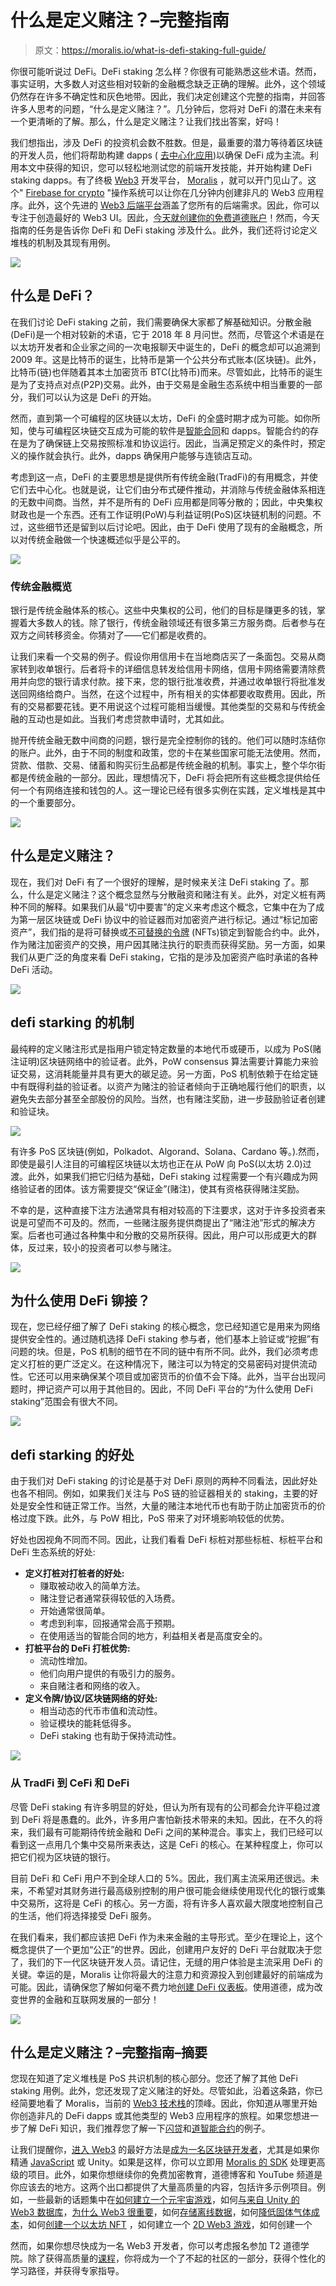 # 什么是定义赌注？–完整指南

> 原文：<https://moralis.io/what-is-defi-staking-full-guide/>

你很可能听说过 DeFi。DeFi staking 怎么样？你很有可能熟悉这些术语。然而，事实证明，大多数人对这些相对较新的金融概念缺乏正确的理解。此外，这个领域仍然存在许多不确定性和灰色地带。因此，我们决定创建这个完整的指南，并回答许多人思考的问题，“什么是定义赌注？”。几分钟后，您将对 DeFi 的潜在未来有一个更清晰的了解。那么，什么是定义赌注？让我们找出答案，好吗！

我们想指出，涉及 DeFi 的投资机会数不胜数。但是，最重要的潜力等待着区块链的开发人员，他们将帮助构建 dapps ( [去中心化应用](https://moralis.io/decentralized-applications-explained-what-are-dapps/))以确保 DeFi 成为主流。利用本文中获得的知识，您可以轻松地测试您的前端开发技能，并开始构建 DeFi staking dapps。有了终极 [Web3](https://moralis.io/the-ultimate-guide-to-web3-what-is-web3/) 开发平台， [Moralis](https://moralis.io/) ，就可以开门见山了。这个" [Firebase for crypto](https://moralis.io/firebase-for-crypto-the-best-blockchain-firebase-alternative/) "操作系统可以让你在几分钟内创建非凡的 Web3 应用程序。此外，这个先进的 [Web3 后端平台](https://moralis.io/exploring-the-best-web3-backend-platform/)涵盖了您所有的后端需求。因此，你可以专注于创造最好的 Web3 UI。因此，[今天就创建你的免费道德账户](https://admin.moralis.io/register)！然而，今天指南的任务是告诉你 DeFi 和 DeFi staking 涉及什么。此外，我们还将讨论定义堆栈的机制及其现有用例。

![](img/7df4837e572d34fffd1b61520955b0ac.png)

## 什么是 DeFi？

在我们讨论 DeFi staking 之前，我们需要确保大家都了解基础知识。分散金融(DeFi)是一个相对较新的术语，它于 2018 年 8 月问世。然而，尽管这个术语是在以太坊开发者和企业家之间的一次电报聊天中诞生的，DeFi 的概念却可以追溯到 2009 年。这是比特币的诞生，比特币是第一个公共分布式账本(区块链)。此外，比特币(链)也伴随着其本土加密货币 BTC(比特币)而来。尽管如此，比特币的诞生是为了支持点对点(P2P)交易。此外，由于交易是金融生态系统中相当重要的一部分，我们可以认为这是 DeFi 的开始。

然而，直到第一个可编程的区块链以太坊，DeFi 的全盛时期才成为可能。如你所知，使与可编程区块链交互成为可能的软件是[智能合同](https://moralis.io/smart-contracts-explained-what-are-smart-contracts/)和 dapps。智能合约的存在是为了确保链上交易按照标准和协议运行。因此，当满足预定义的条件时，预定义的操作就会执行。此外，dapps 确保用户能够与连锁店互动。

考虑到这一点，DeFi 的主要思想是提供所有传统金融(TradFi)的有用概念，并使它们去中心化。也就是说，让它们由分布式硬件推动，并消除与传统金融体系相连的无数中间商。当然，并不是所有的 DeFi 应用都是同等分散的；因此，中央集权财政也是一个东西。还有工作证明(PoW)与利益证明(PoS)区块链机制的问题。不过，这些细节还是留到以后讨论吧。因此，由于 DeFi 使用了现有的金融概念，所以对传统金融做一个快速概述似乎是公平的。

![](img/3dcf87444137783988efcbb39bb562ed.png)

### 传统金融概览

银行是传统金融体系的核心。这些中央集权的公司，他们的目标是赚更多的钱，掌握着大多数人的钱。除了银行，传统金融领域还有很多第三方服务商。后者参与在双方之间转移资金。你猜对了——它们都是收费的。

让我们来看一个交易的例子。假设你用信用卡在当地商店买了一条面包。交易从商家转到收单银行。后者将卡的详细信息转发给信用卡网络，信用卡网络需要清除费用并向您的银行请求付款。接下来，您的银行批准收费，并通过收单银行将批准发送回网络给商户。当然，在这个过程中，所有相关的实体都要收取费用。因此，所有的交易都要花钱。更不用说这个过程可能相当缓慢。其他类型的交易和与传统金融的互动也是如此。当我们考虑贷款申请时，尤其如此。

抛开传统金融无数中间商的问题，银行是完全控制你的钱的。他们可以随时冻结你的账户。此外，由于不同的制度和政策，您的卡在某些国家可能无法使用。然而，贷款、借款、交易、储蓄和购买衍生品都是传统金融的机制。事实上，整个华尔街都是传统金融的一部分。因此，理想情况下，DeFi 将会把所有这些概念提供给任何一个有网络连接和钱包的人。这一理论已经有很多实例在实践，定义堆栈是其中的一个重要部分。

![](img/aaf3a9f900dac23b9ef66ade86099575.png)

## 什么是定义赌注？

现在，我们对 DeFi 有了一个很好的理解，是时候来关注 DeFi staking 了。那么，什么是定义赌注？这个概念显然与分散融资和赌注有关。此外，对定义桩有两种不同的解释。如果我们从最“切中要害”的定义来考虑这个概念，它集中在为了成为第一层区块链或 DeFi 协议中的验证器而对加密资产进行标记。通过“标记加密资产”，我们指的是将可替换或[不可替换的令牌](https://moralis.io/non-fungible-tokens-explained-what-are-nfts/) (NFTs)锁定到智能合约中。此外，作为赌注加密资产的交换，用户因其赌注执行的职责而获得奖励。另一方面，如果我们从更广泛的角度来看 DeFi staking，它指的是涉及加密资产临时承诺的各种 DeFi 活动。

![](img/0ca08daa6a77ca2237eb0039f42c3be4.png)

## defi starking 的机制

最纯粹的定义赌注形式是指用户锁定特定数量的本地代币或硬币，以成为 PoS(赌注证明)区块链网络中的验证者。此外，PoW consensus 算法需要计算能力来验证交易，这消耗能量并具有更大的碳足迹。另一方面，PoS 机制依赖于在给定链中有既得利益的验证者。以资产为赌注的验证者倾向于正确地履行他们的职责，以避免失去部分甚至全部股份的风险。当然，也有赌注奖励，进一步鼓励验证者创建和验证块。

![](img/59c100f894a75ae52055306e7137963b.png)

有许多 PoS 区块链(例如，Polkadot、Algorand、Solana、Cardano 等。).然而，即使是最引人注目的可编程区块链以太坊也正在从 PoW 向 PoS(以太坊 2.0)过渡。此外，如果我们把它归结为基础，DeFi staking 过程需要一个有兴趣成为网络验证者的团体。该方需要提交“保证金”(赌注)，使其有资格获得赌注奖励。

不幸的是，这种直接下注方法通常具有相对较高的下注要求，这对于许多投资者来说是可望而不可及的。然而，一些赌注服务提供商提出了“赌注池”形式的解决方案。后者也可通过各种集中和分散的交易所获得。因此，用户可以形成更大的群体，反过来，较小的投资者可以参与赌注。

![](img/18453970b3027bb2b012b13b32104ca2.png)

## 为什么使用 DeFi 铆接？

现在，您已经仔细了解了 DeFi staking 的核心概念，您已经知道它是用来为网络提供安全性的。通过随机选择 DeFi staking 参与者，他们基本上验证或“挖掘”有问题的块。但是，PoS 机制的细节在不同的链中有所不同。此外，我们必须考虑定义打桩的更广泛定义。在这种情况下，赌注可以为特定的交易密码对提供流动性。它还可以用来确保某个项目或加密货币的价值不会下降。此外，当平台出现问题时，押记资产可以用于其他目的。因此，不同 DeFi 平台的“为什么使用 DeFi staking”范围会有很大不同。

![](img/884ecd02ec6e4c213d5eee9e9ccb35d0.png)

## defi starking 的好处

由于我们对 DeFi staking 的讨论是基于对 DeFi 原则的两种不同看法，因此好处也各不相同。例如，如果我们关注与 PoS 链的验证器相关的 staking，主要的好处是安全性和链正常工作。当然，大量的赌注本地代币也有助于防止加密货币的价格过度下跌。此外，与 PoW 相比，PoS 带来了对环境影响较低的优势。

好处也因视角不同而不同。因此，让我们看看 DeFi 标桩对那些标桩、标桩平台和 DeFi 生态系统的好处:

*   **定义打桩对打桩者的好处:**
    *   赚取被动收入的简单方法。
    *   赌注登记者通常获得较低的入场费。
    *   开始通常很简单。
    *   考虑到利率，回报通常会高于预期。
    *   在使用适当的智能合同的地方，利益相关者是高度安全的。
*   **打桩平台的 DeFi 打桩优势:**
    *   流动性增加。
    *   他们向用户提供的有吸引力的服务。
    *   来自赌注者和网络的收入。
*   **定义令牌/协议/区块链网络的好处:**
    *   相当动态的代币市值和流动性。
    *   验证模块的能耗低得多。
    *   DeFi staking 也有助于保持流动性。

![](img/94406178ce8054bb0f8e29b1d243e58b.png)

### 从 TradFi 到 CeFi 和 DeFi

尽管 DeFi staking 有许多明显的好处，但认为所有现有的公司都会允许平稳过渡到 DeFi 将是愚蠢的。此外，许多用户害怕新技术带来的未知。因此，在不久的将来，我们最有可能期待传统金融和 DeFi 之间的某种混合。事实上，我们已经可以看到这一点用几个集中交易所来表达，这是 CeFi 的核心。在某种程度上，你可以把它们视为区块链的银行。

目前 DeFi 和 CeFi 用户不到全球人口的 5%。因此，我们离主流采用还很远。未来，不希望对其财务进行最高级别控制的用户很可能会继续使用现代化的银行或集中交易所，这将是 CeFi 的核心。另一方面，将有许多人喜欢最大限度地控制自己的生活，他们将选择接受 DeFi 服务。

在我们看来，我们都应该把 DeFi 作为未来金融的主导形式。至少在理论上，这个概念提供了一个更加“公正”的世界。因此，创建用户友好的 DeFi 平台就取决于您了，我们的下一代区块链开发人员。请记住，无缝的用户体验是主流采用 DeFi 的关键。幸运的是，Moralis 让你将最大的注意力和资源投入到创建最好的前端成为可能。因此，请确保您了解如何毫不费力地[创建 DeFi 仪表板](https://moralis.io/how-to-create-a-defi-dashboard-in-5-steps/)。使用道德，成为改变世界的金融和互联网发展的一部分！

![](img/b9d7b07131a9b85b975add039bfb28b3.png)

## 什么是定义赌注？–完整指南–摘要

您现在知道了定义堆栈是 PoS 共识机制的核心部分。您还了解了其他 DeFi staking 用例。此外，您还发现了定义赌注的好处。尽管如此，沿着这条路，你已经简要地看了 Moralis，当前的 [Web3 技术栈](https://moralis.io/exploring-the-web3-tech-stack-full-guide/)的顶峰。因此，你知道从哪里开始你创造非凡的 DeFi dapps 或其他类型的 Web3 应用程序的旅程。如果您想进一步了解 DeFi 知识，我们推荐您了解一下[闪贷](https://moralis.io/how-do-flash-loans-work-full-walkthrough/)和[道智能合约](https://moralis.io/dao-smart-contract-example-dao-guide/)的例子。

让我们提醒你，[进入 Web3](https://moralis.io/how-to-get-into-web3-in-2022/) 的最好方法是[成为一名区块链开发者](https://moralis.io/how-to-become-a-blockchain-developer/)，尤其是如果你精通 [JavaScript](https://moralis.io/javascript-explained-what-is-javascript/) 或 Unity。如果是这样，你可以立即用 [Moralis 的 SDK](https://moralis.io/exploring-moralis-sdk-the-ultimate-web3-sdk/) 处理更高级的项目。此外，如果你想继续你的免费加密教育，道德博客和 YouTube 频道是你应该去的地方。这两个出口都提供了大量高质量的内容，包括许多示例项目。例如，一些最新的话题集中在[如何建立一个元宇宙游戏](https://moralis.io/how-to-build-a-metaverse-game-in-25-minutes/)，如何[与来自 Unity 的 Web3 数据库](https://moralis.io/how-to-communicate-with-a-web3-database-from-unity/)，[为什么 Web3 很重要](https://moralis.io/why-is-web3-important-a-beginners-guide/)，如何[存储离线数据](https://moralis.io/how-to-store-off-chain-data-unity-web3-database/)，如何[降低固体气体成本](https://moralis.io/how-to-reduce-solidity-gas-costs-full-guide/)，如何[创建一个以太坊 NFT](https://moralis.io/how-to-create-an-ethereum-nft-full-guide/) ，如何建立一个 [2D Web3 游戏](https://moralis.io/how-to-build-a-2d-web3-game-full-guide%ef%bf%bc/)，如何创建一个

然而，如果你想尽快成为一名 Web3 开发者，你可以考虑报名参加 T2 道德学院。除了获得高质量的[课程](https://academy.moralis.io/all-courses)，你将成为一个了不起的社区的一部分，获得个性化的学习路径，并获得专家指导。